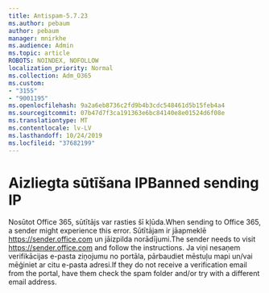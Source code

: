 ```yaml
---
title: Antispam-5.7.23
ms.author: pebaum
author: pebaum
manager: mnirkhe
ms.audience: Admin
ms.topic: article
ROBOTS: NOINDEX, NOFOLLOW
localization_priority: Normal
ms.collection: Adm_O365
ms.custom:
- "3155"
- "9001195"
ms.openlocfilehash: 9a2a6eb8736c2fd9b4b3cdc548461d5b15feb4a4
ms.sourcegitcommit: 07b47d7f3ca191363e6bc84140e8e01524d6f08e
ms.translationtype: MT
ms.contentlocale: lv-LV
ms.lasthandoff: 10/24/2019
ms.locfileid: "37682199"
---
```

# <a name="banned-sending-ip"></a><span data-ttu-id="e27c8-102">Aizliegta sūtīšana IP</span><span class="sxs-lookup"><span data-stu-id="e27c8-102">Banned sending IP</span></span>

<span data-ttu-id="e27c8-103">Nosūtot Office 365, sūtītājs var rasties šī kļūda.</span><span class="sxs-lookup"><span data-stu-id="e27c8-103">When sending to Office 365, a sender might experience this error.</span></span> <span data-ttu-id="e27c8-104">Sūtītājam ir jāapmeklē https://sender.office.com un jāizpilda norādījumi.</span><span class="sxs-lookup"><span data-stu-id="e27c8-104">The sender needs to visit https://sender.office.com and follow the instructions.</span></span>  <span data-ttu-id="e27c8-105">Ja viņi nesaņem verifikācijas e-pasta ziņojumu no portāla, pārbaudiet mēstuļu mapi un/vai mēģiniet ar citu e-pasta adresi.</span><span class="sxs-lookup"><span data-stu-id="e27c8-105">If they do not receive a verification email from the portal, have them check the spam folder and/or try with a different email address.</span></span>